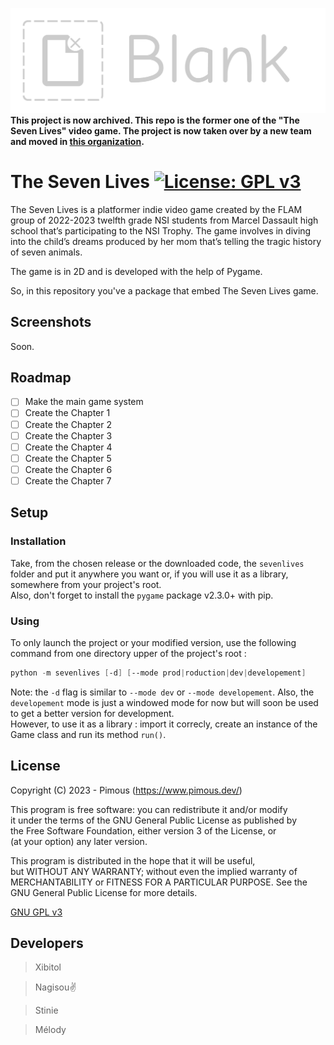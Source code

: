 ![Project logo](Content/Logo/TheSevenLives_Large_logo.png?raw=true)  
**This project is now archived. This repo is the former one of the "The Seven Lives" video game. The project is now taken over by a new team and moved in [this organization](https://github.com/TheSevenLives).**
# The Seven Lives [![License: GPL v3](https://img.shields.io/badge/License-GPL_v3-orange.svg)](COPYING)
The Seven Lives is a platformer indie video game created by the FLAM group of 2022-2023 twelfth grade NSI students from
Marcel Dassault high school that’s participating to the NSI Trophy. The game involves in diving into the child’s dreams
produced by her mom that’s telling the tragic history of seven animals.  

The game is in 2D and is developed with the help of Pygame.  

So, in this repository you've a package that embed The Seven Lives game.

## Screenshots
Soon.

## Roadmap
- [ ] Make the main game system
- [ ] Create the Chapter 1
- [ ] Create the Chapter 2
- [ ] Create the Chapter 3
- [ ] Create the Chapter 4
- [ ] Create the Chapter 5
- [ ] Create the Chapter 6
- [ ] Create the Chapter 7

## Setup
### Installation
Take, from the chosen release or the downloaded code, the `sevenlives` folder and put it anywhere you want or, if you
will use it as a library, somewhere from your project's root.  
Also, don't forget to install the `pygame` package v2.3.0+ with pip.
### Using
To only launch the project or your modified version, use the following command from one directory upper of the project's
root :
```powershell
python -m sevenlives [-d] [--mode prod|roduction|dev|developement]
```  
Note: the `-d` flag is similar to `--mode dev` or `--mode developement`. Also, the `developement` mode is just a windowed mode for now but will soon be used to get a better version for development.  
However, to use it as a library : import it correcly, create an instance of the Game class and run its method `run()`.

## License
Copyright (C) 2023 - Pimous (https://www.pimous.dev/)

This program is free software: you can redistribute it and/or modify  
it under the terms of the GNU General Public License as published by  
the Free Software Foundation, either version 3 of the License, or  
(at your option) any later version.

This program is distributed in the hope that it will be useful,  
but WITHOUT ANY WARRANTY; without even the implied warranty of  
MERCHANTABILITY or FITNESS FOR A PARTICULAR PURPOSE.  See the  
GNU General Public License for more details.

[GNU GPL v3](COPYING)

## Developers
> Xibitol

> Nagisou✌

> Stinie

> Mélody
